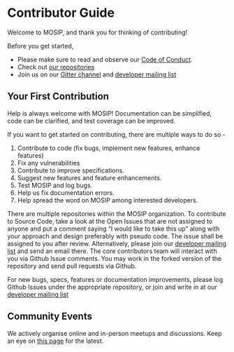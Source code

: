 # Contributor Guide

Welcome to MOSIP, and thank you for thinking of contributing! 

Before you get started, 

*   Please make sure to read and observe our [Code of Conduct](code-of-conduct).
*   Check out [our repositories](https://github.com/mosip) 
*   Join us on our [Gitter channel](https://gitter.im/mosip-community/community) and [developer mailing list](https://groups.io/g/mosip-dev)

## Your First Contribution

Help is always welcome with MOSIP! Documentation can be simplified, code can be clarified, and test coverage can be improved. 

If you want to get started on contributing, there are multiple ways to do so - 

1.  Contribute to code (fix bugs, implement new features, enhance features)
1.  Fix any vulnerabilities
1.  Contribute to improve specifications.
1.  Suggest new features and feature enhancements.
1.  Test MOSIP and log bugs.
1.  Help us fix documentation errors.
1.  Help spread the word on MOSIP among interested developers.

There are multiple repositories within the MOSIP organization. To contribute to Source Code, take a look at the Open Issues that are not assigned to anyone and put a comment saying “I would like to take this up” along with your approach and design preferably with pseudo code. The issue shall be assigned to you after review.  Alternatively, please join our [developer mailing list](https://groups.io/g/mosip-dev) and send an email there. The core contributors team will interact with you via Github Issue comments.  You may work in the forked version of the repository and send pull requests via Github.

For new bugs, specs, features or documentation improvements, please log Github Issues under the appropriate repository, or join and write in at our [developer mailing list](https://groups.io/g/mosip-dev)

## Community Events

We actively organise online and in-person meetups and discussions. Keep an eye on [this page](https://www.mosip.io/news-events.php) for the latest.
